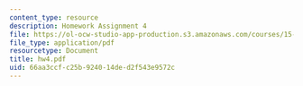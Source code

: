 ```yaml
---
content_type: resource
description: Homework Assignment 4
file: https://ol-ocw-studio-app-production.s3.amazonaws.com/courses/15-565j-integrating-esystems-global-information-systems-spring-2002/66aa3ccfc25b924014ded2f543e9572c_hw4.pdf
file_type: application/pdf
resourcetype: Document
title: hw4.pdf
uid: 66aa3ccf-c25b-9240-14de-d2f543e9572c
---
```

